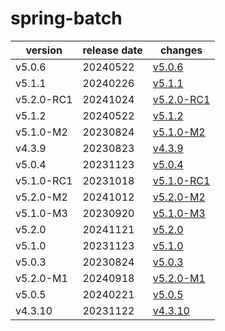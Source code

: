 # spring-batch

|  version   | release date |                changes                 |
|------------|--------------|----------------------------------------|
| v5.0.6     | 20240522     | [v5.0.6](./v5.0.6-20240522.md)         |
| v5.1.1     | 20240226     | [v5.1.1](./v5.1.1-20240226.md)         |
| v5.2.0-RC1 | 20241024     | [v5.2.0-RC1](./v5.2.0-RC1-20241024.md) |
| v5.1.2     | 20240522     | [v5.1.2](./v5.1.2-20240522.md)         |
| v5.1.0-M2  | 20230824     | [v5.1.0-M2](./v5.1.0-M2-20230824.md)   |
| v4.3.9     | 20230823     | [v4.3.9](./v4.3.9-20230823.md)         |
| v5.0.4     | 20231123     | [v5.0.4](./v5.0.4-20231123.md)         |
| v5.1.0-RC1 | 20231018     | [v5.1.0-RC1](./v5.1.0-RC1-20231018.md) |
| v5.2.0-M2  | 20241012     | [v5.2.0-M2](./v5.2.0-M2-20241012.md)   |
| v5.1.0-M3  | 20230920     | [v5.1.0-M3](./v5.1.0-M3-20230920.md)   |
| v5.2.0     | 20241121     | [v5.2.0](./v5.2.0-20241121.md)         |
| v5.1.0     | 20231123     | [v5.1.0](./v5.1.0-20231123.md)         |
| v5.0.3     | 20230824     | [v5.0.3](./v5.0.3-20230824.md)         |
| v5.2.0-M1  | 20240918     | [v5.2.0-M1](./v5.2.0-M1-20240918.md)   |
| v5.0.5     | 20240221     | [v5.0.5](./v5.0.5-20240221.md)         |
| v4.3.10    | 20231122     | [v4.3.10](./v4.3.10-20231122.md)       |

